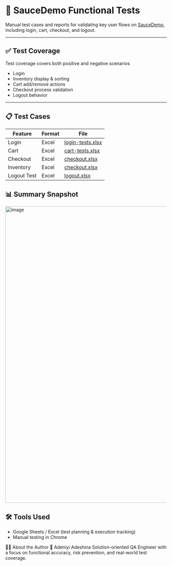 # 🧪 SauceDemo Functional Tests

Manual test cases and reports for validating key user flows on [SauceDemo](https://www.saucedemo.com/), including login, cart, checkout, and logout.

---

## ✅ Test Coverage
Test coverage covers both positive and negative scenarios
- Login
- Inventory display & sorting
- Cart add/remove actions
- Checkout process validation
- Logout behavior

---

## 📋 Test Cases

| Feature         | Format   | File                                     |
|-----------------|----------|-----------------------------------------------|
| Login           | Excel    | [login-tests.xlsx](test-cases/login/login-tests.xlsx) |
| Cart            | Excel    | [cart-tests.xlsx](test-cases/cart/cart-tests.xlsx)     |
| Checkout        | Excel    | [checkout.xlsx](test-cases/checkout/checkout.xlsx) |
| Inventory       | Excel    | [checkout.xlsx](test-cases/checkout/checkout.xlsx) |
| Logout Test     | Excel    | [logout.xlsx](test-cases/logout/logout.xlsx)             |

## 📊 Summary Snapshot
<img width="926" alt="image" src="https://github.com/user-attachments/assets/7ba0f69e-d5b9-4f0c-9d9b-bbc00a31f287" />

## 🛠 Tools Used
- Google Sheets / Excel (test planning & execution tracking)
- Manual testing in Chrome

🙋🏽 About the Author
👤 Adeniyi Adeshina
Solution-oriented QA Engineer with a focus on functional accuracy, risk prevention, and real-world test coverage.
